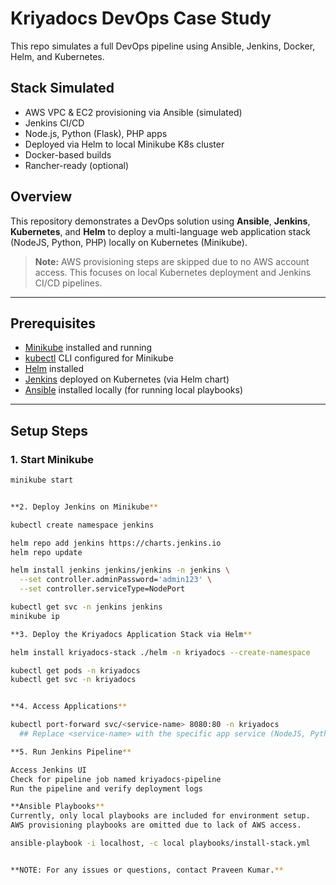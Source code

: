 # Kriyadocs DevOps Case Study

This repo simulates a full DevOps pipeline using Ansible, Jenkins, Docker, Helm, and Kubernetes.

## Stack Simulated

- AWS VPC & EC2 provisioning via Ansible (simulated)
- Jenkins CI/CD
- Node.js, Python (Flask), PHP apps
- Deployed via Helm to local Minikube K8s cluster
- Docker-based builds
- Rancher-ready (optional)

## Overview

This repository demonstrates a DevOps solution using **Ansible**, **Jenkins**, **Kubernetes**, and **Helm** to deploy a multi-language web application stack (NodeJS, Python, PHP) locally on Kubernetes (Minikube).

> **Note:** AWS provisioning steps are skipped due to no AWS account access. This focuses on local Kubernetes deployment and Jenkins CI/CD pipelines.

---

## Prerequisites

- [Minikube](https://minikube.sigs.k8s.io/docs/start/) installed and running
- [kubectl](https://kubernetes.io/docs/tasks/tools/) CLI configured for Minikube
- [Helm](https://helm.sh/docs/intro/install/) installed
- [Jenkins](https://www.jenkins.io/) deployed on Kubernetes (via Helm chart)
- [Ansible](https://docs.ansible.com/) installed locally (for running local playbooks)

---

## Setup Steps

### 1. Start Minikube

```bash
minikube start


**2. Deploy Jenkins on Minikube**

kubectl create namespace jenkins

helm repo add jenkins https://charts.jenkins.io
helm repo update

helm install jenkins jenkins/jenkins -n jenkins \
  --set controller.adminPassword='admin123' \
  --set controller.serviceType=NodePort

kubectl get svc -n jenkins jenkins
minikube ip

**3. Deploy the Kriyadocs Application Stack via Helm**

helm install kriyadocs-stack ./helm -n kriyadocs --create-namespace

kubectl get pods -n kriyadocs
kubectl get svc -n kriyadocs


**4. Access Applications**

kubectl port-forward svc/<service-name> 8080:80 -n kriyadocs
  ## Replace <service-name> with the specific app service (NodeJS, Python, PHP).

**5. Run Jenkins Pipeline**

Access Jenkins UI
Check for pipeline job named kriyadocs-pipeline
Run the pipeline and verify deployment logs

**Ansible Playbooks**
Currently, only local playbooks are included for environment setup.
AWS provisioning playbooks are omitted due to lack of AWS access.

ansible-playbook -i localhost, -c local playbooks/install-stack.yml


**NOTE: For any issues or questions, contact Praveen Kumar.**


